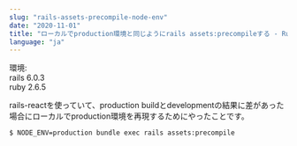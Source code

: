 ```yaml
---
slug: "rails-assets-precompile-node-env"
date: "2020-11-01"
title: "ローカルでproduction環境と同じようにrails assets:precompileする - Ruby on Rails, rails-react -"
language: "ja"
---
```


環境:  
rails 6.0.3  
ruby 2.6.5  

rails-reactを使っていて、production buildとdevelopmentの結果に差があった場合にローカルでproduction環境を再現するためにやったことです。

```
$ NODE_ENV=production bundle exec rails assets:precompile
```
